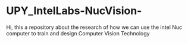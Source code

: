 # UPY_IntelLabs-NucVision-
Hi, this a repository about the research of how we can use the intel Nuc computer to train and design Computer Vision Technology
